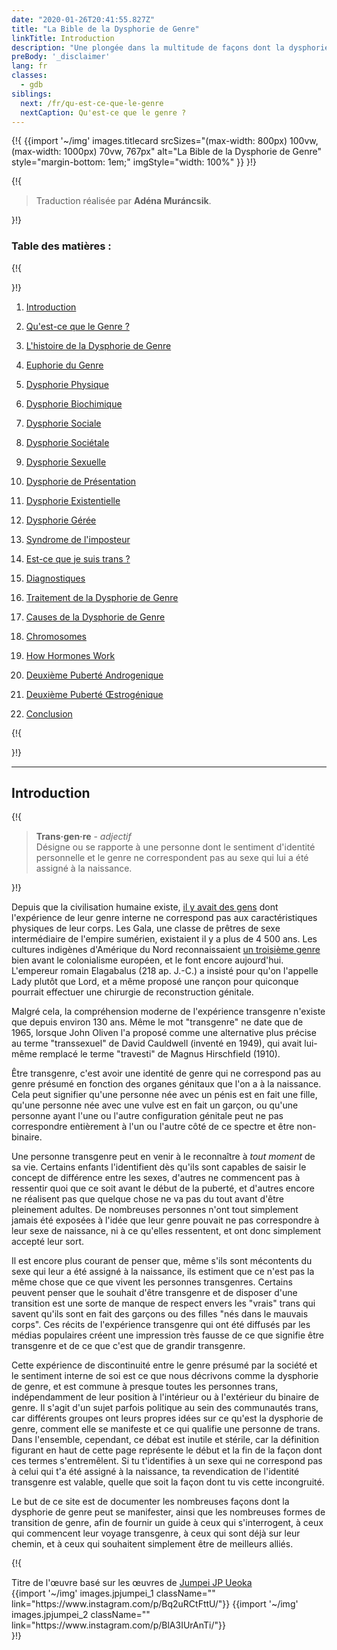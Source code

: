 ```yaml
---
date: "2020-01-26T20:41:55.827Z"
title: "La Bible de la Dysphorie de Genre"
linkTitle: Introduction
description: "Une plongée dans la multitude de façons dont la dysphorie de genre se manifeste et ce que signifie être transgenre."
preBody: '_disclaimer'
lang: fr
classes:
  - gdb
siblings:
  next: /fr/qu-est-ce-que-le-genre
  nextCaption: Qu'est-ce que le genre ?
---
```



{!{
{{import
  '~/img'
  images.titlecard
  srcSizes="(max-width: 800px) 100vw, (max-width: 1000px) 70vw, 767px"
  alt="La Bible de la Dysphorie de Genre"
  style="margin-bottom: 1em;"
  imgStyle="width: 100%"
}}
}!}

{!{
<div class="gutter"><blockquote>
  Traduction réalisée par <strong>Adéna Muráncsik</strong>.
</blockquote></div>
}!}


### Table des matières :

{!{ <div class="two-column-list"> }!}

1. [Introduction](/fr/#introduction)

2. [Qu'est-ce que le Genre ?](/fr/qu-est-ce-que-le-genre)

3. [L'histoire de la Dysphorie de Genre](/fr/histoire)

4. [Euphorie du Genre](/fr/euphorie)

5. [Dysphorie Physique](/fr/dysphorie-physique)

6. [Dysphorie Biochimique](/fr/dysphorie-biochimique)

7. [Dysphorie Sociale](/fr/dysphorie-sociale)

8. [Dysphorie Sociétale](/fr/dysphorie-societale)

9. [Dysphorie Sexuelle](/fr/dysphorie-sexuelle)

10. [Dysphorie de Présentation](/fr/dysphorie-de-presentation)

11. [Dysphorie Existentielle](/fr/dysphorie-existentielle)

12. [Dysphorie Gérée](/fr/dysphorie-geree)

13. [Syndrome de l'imposteur](/fr/syndrome-d-imposteur)

14. [Est-ce que je suis trans ?](/fr/est-ce-que-je-suis-trans)

15. [Diagnostiques](/fr/diagnostiques)

16. [Traitement de la Dysphorie de Genre](/fr/traitement)

17. [Causes de la Dysphorie de Genre](/fr/causes)

18. [Chromosomes](/fr/chromosomes)

19. [How Hormones Work](/fr/hormones)

20. [Deuxième Puberté Androgenique](/fr/deuxieme-puberte-androgenique)

21. [Deuxième Puberté Œstrogénique](/fr/deuxieme-puberte-oestrogenique)

22. [Conclusion](/fr/conclusion)

{!{ </div> }!}

<hr class="print-break-after print-hidden">

## Introduction

{!{
<div class="gutter"><blockquote>
  <strong>Trans·gen·re</strong> - <em>adjectif</em><br>
  Désigne ou se rapporte à une personne dont le sentiment d'identité personnelle et le genre ne correspondent pas au sexe qui lui a été assigné à la naissance.
</blockquote></div>
}!}

Depuis que la civilisation humaine existe, [il y avait des gens](https://fr.wikipedia.org/wiki/Histoire_de_la_transidentit%C3%A9) dont l'expérience de leur genre interne ne correspond pas aux caractéristiques physiques de leur corps. Les Gala, une classe de prêtres de sexe intermédiaire de l'empire sumérien, existaient il y a plus de 4 500 ans. Les cultures indigènes d'Amérique du Nord reconnaissaient [un troisième genre](https://fr.wikipedia.org/wiki/Troisi%C3%A8me_genre) bien avant le colonialisme européen, et le font encore aujourd'hui. L'empereur romain Elagabalus (218 ap. J.-C.) a insisté pour qu'on l'appelle Lady plutôt que Lord, et a même proposé une rançon pour quiconque pourrait effectuer une chirurgie de reconstruction génitale.

Malgré cela, la compréhension moderne de l'expérience transgenre n'existe que depuis environ 130 ans. Même le mot "transgenre" ne date que de 1965, lorsque John Oliven l'a proposé comme une alternative plus précise au terme "transsexuel" de David Cauldwell (inventé en 1949), qui avait lui-même remplacé le terme "travesti" de Magnus Hirschfield (1910).

Être transgenre, c'est avoir une identité de genre qui ne correspond pas au genre présumé en fonction des organes génitaux que l'on a à la naissance. Cela peut signifier qu'une personne née avec un pénis est en fait une fille, qu'une personne née avec une vulve est en fait un garçon, ou qu'une personne ayant l'une ou l'autre configuration génitale peut ne pas correspondre entièrement à l'un ou l'autre côté de ce spectre et être non-binaire.

Une personne transgenre peut en venir à le reconnaître à *tout moment* de sa vie. Certains enfants l'identifient dès qu'ils sont capables de saisir le concept de différence entre les sexes, d'autres ne commencent pas à ressentir quoi que ce soit avant le début de la puberté, et d'autres encore ne réalisent pas que quelque chose ne va pas du tout avant d'être pleinement adultes. De nombreuses personnes n'ont tout simplement jamais été exposées à l'idée que leur genre pouvait ne pas correspondre à leur sexe de naissance, ni à ce qu'elles ressentent, et ont donc simplement accepté leur sort.

Il est encore plus courant de penser que, même s'ils sont mécontents du sexe qui leur a été assigné à la naissance, ils estiment que ce n'est pas la même chose que ce que vivent les personnes transgenres. Certains peuvent penser que le souhait d'être transgenre et de disposer d'une transition est une sorte de manque de respect envers les "vrais" trans qui savent qu'ils sont en fait des garçons ou des filles "nés dans le mauvais corps". Ces récits de l'expérience transgenre qui ont été diffusés par les médias populaires créent une impression très fausse de ce que signifie être transgenre et de ce que c'est que de grandir transgenre.

Cette expérience de discontinuité entre le genre présumé par la société et le sentiment interne de soi est ce que nous décrivons comme la dysphorie de genre, et est commune à presque toutes les personnes trans, indépendamment de leur position à l'intérieur ou à l'extérieur du binaire de genre. Il s'agit d'un sujet parfois politique au sein des communautés trans, car différents groupes ont leurs propres idées sur ce qu'est la dysphorie de genre, comment elle se manifeste et ce qui qualifie une personne de trans. Dans l'ensemble, cependant, ce débat est inutile et stérile, car la définition figurant en haut de cette page représente le début et la fin de la façon dont ces termes s'entremêlent. Si tu t'identifies à un sexe qui ne correspond pas à celui qui t'a été assigné à la naissance, ta revendication de l'identité transgenre est valable, quelle que soit la façon dont tu vis cette incongruité.

Le but de ce site est de documenter les nombreuses façons dont la dysphorie de genre peut se manifester, ainsi que les nombreuses formes de transition de genre, afin de fournir un guide à ceux qui s'interrogent, à ceux qui commencent leur voyage transgenre, à ceux qui sont déjà sur leur chemin, et à ceux qui souhaitent simplement être de meilleurs alliés.

{!{
<div class="gutter flex flex-end print-inline print-span2 print-center">
<span>Titre de l'œuvre basé sur les œuvres de <a href="https://www.instagram.com/jp_means_jumpei/">Jumpei JP Ueoka</a></span>
<div class="grid-row" style="grid-template-columns: 1fr 1fr">
{{import '~/img' images.jpjumpei_1 className="" link="https://www.instagram.com/p/Bq2uRCtFttU/"}}
{{import '~/img' images.jpjumpei_2 className="" link="https://www.instagram.com/p/BlA3IUrAnTi/"}}
</div>
</div>
}!}
